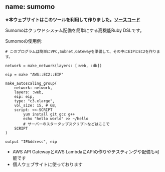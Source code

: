 name: sumomo
---

**※本ウェブサイトはこのツールを利用して作りました。[ソースコード](https://github.com/davidsiaw/resume-source)**

Sumomoはクラウドシステム配備を簡単にする高機能Ruby DSLです。

Sumomoの使用例:

    # このプログラムは簡単にVPC,Subnet,Gatewayを準備して、その中にEIPとEC2を作ります。

    network = make_network(layers: [:web, :db])
    
    eip = make "AWS::EC2::EIP"
    
    make_autoscaling_group(
        network: network,
        layers: :web,
        eip: eip,
        type: "c3.xlarge",
        vol_size: 15, # GB,
        script: <<-SCRIPT
            yum install git gcc g++
            echo "hello world" >> ~/hello
            # サーバーのスタータップスクリプトなどはここで
        SCRIPT
    )

    output "IPAddress", eip

- AWS API GatewayとAWS LambdaにAPIの作りやテスティングや配備も可能です
- 個人ウェブサイトに使っております

